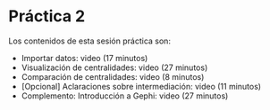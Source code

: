 # Práctica 2

Los contenidos de esta sesión práctica son:

- Importar datos: video (17 minutos)
- Visualización de centralidades: video (27 minutos)
- Comparación de centralidades: video (8 minutos)
- \[Opcional\] Aclaraciones sobre intermediación: video (11 minutos)
- Complemento: Introducción a Gephi: video (27 minutos)